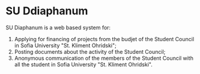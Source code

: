 # SU Ddiaphanum
SU Diaphanum is a web based system for: 
1. Applying for financing of projects from the budjet of the Student Council in Sofia University "St. Kliment Ohridski";
2. Posting documents about the activity of the Student Council;
3. Аnonymous communication of the members of the Student Council with all the student in Sofia University "St. Kliment Ohridski".
